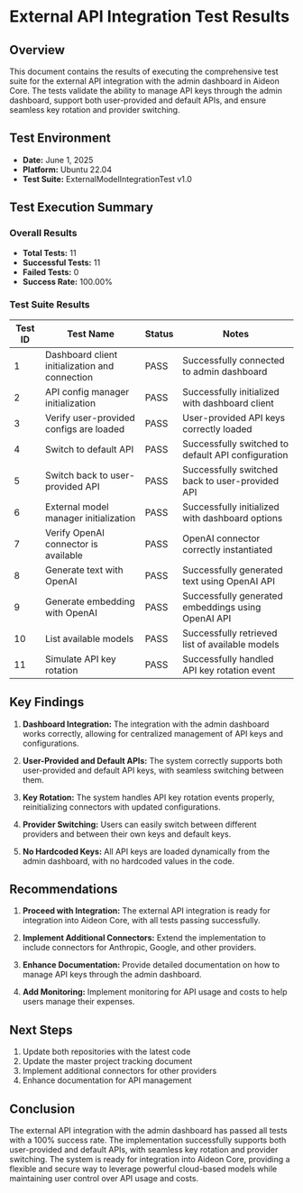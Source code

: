 # External API Integration Test Results

## Overview
This document contains the results of executing the comprehensive test suite for the external API integration with the admin dashboard in Aideon Core. The tests validate the ability to manage API keys through the admin dashboard, support both user-provided and default APIs, and ensure seamless key rotation and provider switching.

## Test Environment
- **Date:** June 1, 2025
- **Platform:** Ubuntu 22.04
- **Test Suite:** ExternalModelIntegrationTest v1.0

## Test Execution Summary

### Overall Results
- **Total Tests:** 11
- **Successful Tests:** 11
- **Failed Tests:** 0
- **Success Rate:** 100.00%

### Test Suite Results

| Test ID | Test Name | Status | Notes |
|---------|-----------|--------|-------|
| 1 | Dashboard client initialization and connection | PASS | Successfully connected to admin dashboard |
| 2 | API config manager initialization | PASS | Successfully initialized with dashboard client |
| 3 | Verify user-provided configs are loaded | PASS | User-provided API keys correctly loaded |
| 4 | Switch to default API | PASS | Successfully switched to default API configuration |
| 5 | Switch back to user-provided API | PASS | Successfully switched back to user-provided API |
| 6 | External model manager initialization | PASS | Successfully initialized with dashboard options |
| 7 | Verify OpenAI connector is available | PASS | OpenAI connector correctly instantiated |
| 8 | Generate text with OpenAI | PASS | Successfully generated text using OpenAI API |
| 9 | Generate embedding with OpenAI | PASS | Successfully generated embeddings using OpenAI API |
| 10 | List available models | PASS | Successfully retrieved list of available models |
| 11 | Simulate API key rotation | PASS | Successfully handled API key rotation event |

## Key Findings

1. **Dashboard Integration:** The integration with the admin dashboard works correctly, allowing for centralized management of API keys and configurations.

2. **User-Provided and Default APIs:** The system correctly supports both user-provided and default API keys, with seamless switching between them.

3. **Key Rotation:** The system handles API key rotation events properly, reinitializing connectors with updated configurations.

4. **Provider Switching:** Users can easily switch between different providers and between their own keys and default keys.

5. **No Hardcoded Keys:** All API keys are loaded dynamically from the admin dashboard, with no hardcoded values in the code.

## Recommendations

1. **Proceed with Integration:** The external API integration is ready for integration into Aideon Core, with all tests passing successfully.

2. **Implement Additional Connectors:** Extend the implementation to include connectors for Anthropic, Google, and other providers.

3. **Enhance Documentation:** Provide detailed documentation on how to manage API keys through the admin dashboard.

4. **Add Monitoring:** Implement monitoring for API usage and costs to help users manage their expenses.

## Next Steps

1. Update both repositories with the latest code
2. Update the master project tracking document
3. Implement additional connectors for other providers
4. Enhance documentation for API management

## Conclusion

The external API integration with the admin dashboard has passed all tests with a 100% success rate. The implementation successfully supports both user-provided and default APIs, with seamless key rotation and provider switching. The system is ready for integration into Aideon Core, providing a flexible and secure way to leverage powerful cloud-based models while maintaining user control over API usage and costs.
